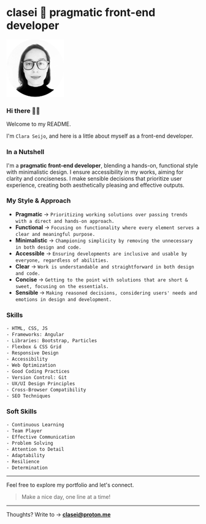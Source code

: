 # clasei 🚀 pragmatic front-end developer

<img src="cla_sei_profile_pic_bw_circle.png" alt="clasei profile pic" width="150"/>

### Hi there 👋🏾 

Welcome to my README.

I'm ```Clara Seijo```, and here is a little about myself as a front-end developer.

### In a Nutshell

I'm a **pragmatic front-end developer**, blending a hands-on, functional style with minimalistic design. I ensure accessibility in my works, aiming for clarity and conciseness. I make sensible decisions that prioritize user experience, creating both aesthetically pleasing and effective outputs.

### My Style & Approach

- **Pragmatic** → ```Prioritizing working solutions over passing trends with a direct and hands-on approach.```          
- **Functional** → ```Focusing on functionality where every element serves a clear and meaningful purpose.```             
- **Minimalistic** → ```Championing simplicity by removing the unnecessary in both design and code.```                      
- **Accessible** → ```Ensuring developments are inclusive and usable by everyone, regardless of abilities.```             
- **Clear** → ```Work is understandable and straightforward in both design and code.```                              
- **Concise** → ```Getting to the point with solutions that are short & sweet, focusing on the essentials.```          
- **Sensible** → ```Making reasoned decisions, considering users' needs and emotions in design and development.```      

### Skills 

```
- HTML, CSS, JS
- Frameworks: Angular
- Libraries: Bootstrap, Particles
- Flexbox & CSS Grid
- Responsive Design
- Accessibility
- Web Optimization
- Good Coding Practices
- Version Control: Git
- UX/UI Design Principles
- Cross-Browser Compatibility
- SEO Techniques
```

### Soft Skills

```
- Continuous Learning
- Team Player
- Effective Communication
- Problem Solving
- Attention to Detail
- Adaptability
- Resilience
- Determination
```

---

Feel free to explore my portfolio and let's connect. 

> Make a nice day, one line at a time!

---

Thoughts? Write to → [**clasei@proton.me**](mailto:clasei@proton.me)
